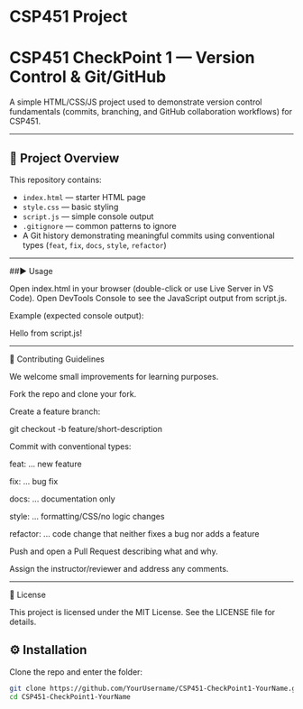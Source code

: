 # CSP451 Project
# CSP451 CheckPoint 1 — Version Control & Git/GitHub

A simple HTML/CSS/JS project used to demonstrate version control fundamentals (commits, branching, and GitHub collaboration workflows) for CSP451.

---

## 🚀 Project Overview
This repository contains:
- `index.html` — starter HTML page
- `style.css` — basic styling
- `script.js` — simple console output
- `.gitignore` — common patterns to ignore
- A Git history demonstrating meaningful commits using conventional types (`feat`, `fix`, `docs`, `style`, `refactor`)

---

##▶️ Usage

Open index.html in your browser (double-click or use Live Server in VS Code).
Open DevTools Console to see the JavaScript output from script.js.

Example (expected console output):

Hello from script.js!

---

🤝 Contributing Guidelines

We welcome small improvements for learning purposes.

Fork the repo and clone your fork.

Create a feature branch:

git checkout -b feature/short-description


Commit with conventional types:

feat: ... new feature

fix: ... bug fix

docs: ... documentation only

style: ... formatting/CSS/no logic changes

refactor: ... code change that neither fixes a bug nor adds a feature

Push and open a Pull Request describing what and why.

Assign the instructor/reviewer and address any comments.

---

📄 License

This project is licensed under the MIT License.
See the LICENSE
 file for details.
## ⚙️ Installation
Clone the repo and enter the folder:
```bash
git clone https://github.com/YourUsername/CSP451-CheckPoint1-YourName.git
cd CSP451-CheckPoint1-YourName

